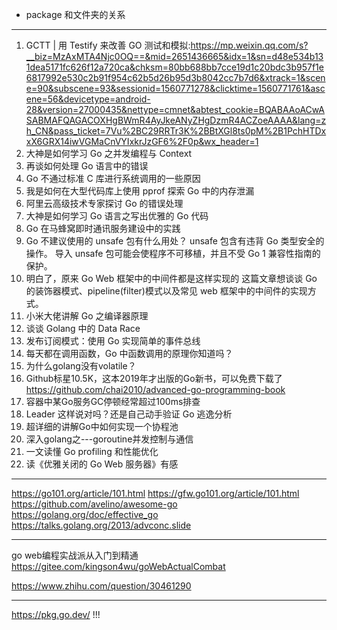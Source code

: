 + package 和文件夹的关系


---
1. GCTT | 用 Testify 来改善 GO 测试和模拟:<https://mp.weixin.qq.com/s?__biz=MzAxMTA4Njc0OQ==&mid=2651436665&idx=1&sn=d48e534b131dea5171fc626f12a720ca&chksm=80bb688bb7cce19d1c20bdc3b957f1e6817992e530c2b91f954c62b5d26b95d3b8042cc7b7d6&xtrack=1&scene=90&subscene=93&sessionid=1560771278&clicktime=1560771761&ascene=56&devicetype=android-28&version=27000435&nettype=cmnet&abtest_cookie=BQABAAoACwASABMAFQAGACOXHgBWmR4AyJkeANyZHgDzmR4ACZoeAAAA&lang=zh_CN&pass_ticket=7Vu%2BC29RRTr3K%2BBtXGl8ts0pM%2B1PchHTDxxX6GRX14iwVGMaCnVYIxkrJzGF6%2F0p&wx_header=1>
2. 大神是如何学习 Go 之并发编程与 Context
3. 再谈如何处理 Go 语言中的错误
4. Go 不通过标准 C 库进行系统调用的一些原因
5. 我是如何在大型代码库上使用 pprof 探索 Go 中的内存泄漏
6. 阿里云高级技术专家探讨 Go 的错误处理
7. 大神是如何学习 Go 语言之写出优雅的 Go 代码
8. Go 在马蜂窝即时通讯服务建设中的实践
9. Go 不建议使用的 unsafe 包有什么用处？
unsafe 包含有违背 Go 类型安全的操作。
导入 unsafe 包可能会使程序不可移植，并且不受 Go 1 兼容性指南的保护。
10. 明白了，原来 Go Web 框架中的中间件都是这样实现的
这篇文章想谈谈 Go 的装饰器模式、pipeline(filter)模式以及常见 web 框架中的中间件的实现方式。
11. 小米大佬讲解 Go 之编译器原理
12. 谈谈 Golang 中的 Data Race
13. 发布订阅模式：使用 Go 实现简单的事件总线
14. 每天都在调用函数，Go 中函数调用的原理你知道吗？
15. 为什么golang没有volatile？
16. Github标星10.5K，这本2019年才出版的Go新书，可以免费下载了
https://github.com/chai2010/advanced-go-programming-book
17. 容器中某Go服务GC停顿经常超过100ms排查
18. Leader 这样说对吗？还是自己动手验证 Go 逃逸分析
19. 超详细的讲解Go中如何实现一个协程池
20. 深入golang之---goroutine并发控制与通信
21. 一文读懂 Go profiling 和性能优化
22. 读《优雅关闭的 Go Web 服务器》有感

---
https://go101.org/article/101.html
https://gfw.go101.org/article/101.html
https://github.com/avelino/awesome-go
https://golang.org/doc/effective_go
https://talks.golang.org/2013/advconc.slide


---

go web编程实战派从入门到精通
https://gitee.com/kingson4wu/goWebActualCombat

https://www.zhihu.com/question/30461290


---

https://pkg.go.dev/ !!!